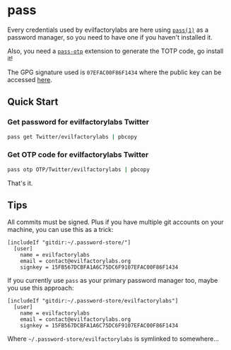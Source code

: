 # pass

Every credentials used by evilfactorylabs are here using [`pass(1)`](https://www.passwordstore.org/) as a password manager, so you need to have
one if you haven't installed it.

Also, you need a [`pass-otp`](https://github.com/tadfisher/pass-otp) extension to generate the TOTP code, go install it!

The GPG signature used is `07EFAC00F86F1434` where the public key can be accessed [here](https://github.com/anakmagang.gpg).

## Quick Start

### Get password for evilfactorylabs Twitter

```bash
pass get Twitter/evilfactorylabs | pbcopy
```

### Get OTP code for evilfactorylabs Twitter


```bash
pass otp OTP/Twitter/evilfactorylabs | pbcopy
```

That's it.

## Tips

All commits must be signed. Plus if you have multiple git accounts on your machine, you can use this as a trick:

```
[includeIf "gitdir:~/.password-store/"]
  [user]
    name = evilfactorylabs
    email = contact@evilfactorylabs.org
    signkey = 15FB567DCBFA1A6C75DC6F9107EFAC00F86F1434
```

If you currently use `pass` as your primary password manager too, maybe you use this approach:

```
[includeIf "gitdir:~/.password-store/evilfactorylabs"]
  [user]
    name = evilfactorylabs
    email = contact@evilfactorylabs.org
    signkey = 15FB567DCBFA1A6C75DC6F9107EFAC00F86F1434
```

Where `~/.password-store/evilfactorylabs` is symlinked to somewhere...
